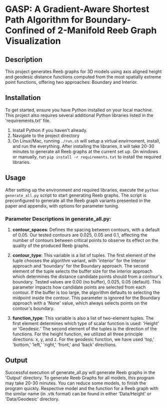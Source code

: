 # GASP: A Gradient-Aware Shortest Path Algorithm for Boundary-Confined of 2-Manifold Reeb Graph Visualization


## Description
This project generates Reeb graphs for 3D models using axis aligned height and geodesic distance functions computed from the most spatially extreme point functions, offering two approaches: Boundary and Interior.

## Installation

To get started, ensure you have Python installed on your local machine. This project also requires several additional Python libraries listed in the 'requirements.txt' file.

1. Install Python if you haven't already.
2. Navigate to the project directory
3. On Linux/Mac, running `./run.sh` will setup a virtual envirnoment, install, and run the everything. After installing the libraries, it will take 20-30 minutes to generate all Reeb graphs at the current set up. On windows or manually, run `pip install -r requirements.txt` to install the required libraries.



## Usage

After setting up the environment and required libraries, execute the `python generate_all.py` script to start generating Reeb graphs. The script is preconfigured to generate all the Reeb graph variants presented in the paper and appendix, with options for parameter tuning.

### Parameter Descriptions in generate_all.py:

1. __contour_spaces__: Defines the spacing between contours, with a default of 0.05. Our tested contours are 0.025, 0.05 and 0.1, affecting the number of contours between critical points to observe its effect on the quality of the produced Reeb graphs.

2. __contour_type__: This variable is a list of tuples. The first element of the tuple chooses the algorithm variant, with 'interior' for the Interior approach and 'boundary' for the Boundary approach. The second element of the tuple selects the buffer size for the interior approach which determines the distance candidate points should from a contour's boundary. Tested values are 0.00 (no buffer), 0.025, 0.05 (default). This parameter impacts how candidate points are selected from each contour. If the buffer is too large, the algorithm defaults to selecting the midpoint inside the contour. This parameter is ignored for the Boundary approach with a 'None' value, which always selects points on the contour's boundary.

3. __function_type__: This variable is also a list of two-element tuples. The first element determines which type of scalar function is used: 'Height' or 'Geodesic.' The second element of the tuples is the direction of the functions. For the height function, we utilized all three principle directions: x, y, and z. For the geodesic function, we have used 'top,' 'bottom,' 'left,' 'right,' 'front,' and 'back' directions. 

## Output

Successful execution of generate_all.py will generate Reeb graphs in the 'Output' directory. To generate Reeb Graphs for all models, this program may take 20-30 minutes. You can reduce some models, to finish the program quickly. Respective model and the function for a Reeb graph with the similar name (in .vtk format) can be found in either 'Data/Height' or 'Data/Geodesic' directory.


